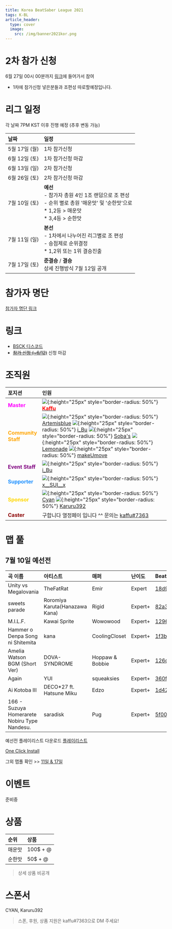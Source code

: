 ```yaml
---
title: Korea BeatSaber League 2021
tags: K-BL
article_header:
  type: cover
  image:
    src: /img/banner2021kor.png
---
```


# 2차 참가 신청

6월 27일 00시 00분까지 [링크](https://forms.gle/GcgUxdpbgK7kwzFi8)에 들어가서 참여

* 1차에 참가신청 넣은분들과 조편성 따로할예정입니다.

# 리그 일정

각 날짜 7PM KST 이후 진행 예정 (추후 변동 가능)

날짜 | 일정
:---|:---
5월 17일 (월) | 1차 참가신청
6월 12일 (토) | 1차 참가신청 마감
6월 13일 (일) | 2차 참가신청
6월 26일 (토) | 2차 참가신청 마감
7월 10일 (토) | **예선**<br>- 참가자 총원 4인 1조 랜덤으로 조 편성<br>- 순위 별로 총원 '매운맛' 및 '순한맛'으로<br>  * 1,2등 > 매운맛<br>  * 3,4등 > 순한맛
7월 11일 (일) | **본선**<br>- 1차에서 나누어진 리그별로 조 편성<br>- 승점제로 순위결정<br>  * 1,2위 또는 1위 결승진출
7월 17일 (토) | **준결승** / **결승**<br>상세 진행방식 7월 12일 공개

# 참가자 명단

[참가자 명단 링크](/2021/06/11/KBL-2021-참가자명단.html)

# 링크
- [BSCK 디스코드](https://discord.gg/SEFBZrG)
- ~~[참가 신청 (~6/12)](https://forms.gle/z1Vq5rUUrXmH23dNA)~~ 신청 마감

# 조직원

포지션 | 인원
:---|:---
<span style="color:magenta"><b>Master</b></span> | ![](/img/kaffu.jpg){:height="25px" style="border-radius: 50%"} [<span style="color:red"><b>Kaffu</b></span>](https://discord.com/users/346708637315629057)
<span style="color:Orange"><b>Community<br>Staff</b></span> | ![](/img/arte.jpg){:height="25px" style="border-radius: 50%"} [Artemisblue](https://discord.com/users/185254600679489538) ![](/img/i_bu.jpg){:height="25px" style="border-radius: 50%"} [i_Bu](https://discord.com/users/812653994799136778) ![](/img/soba.jpg){:height="25px" style="border-radius: 50%"} [Soba's](https://discord.com/users/292320888072830977) ![](/img/lemo.jpg){:height="25px" style="border-radius: 50%"} [Lemonade](https://discord.com/users/275218075916304386) ![](/img/mum.jpg){:height="25px" style="border-radius: 50%"} [makeUmove](https://discord.com/users/316174420467122177)
<span style="color:purple"><b>Event Staff</b></span> | ![](/img/i_bu.jpg){:height="25px" style="border-radius: 50%"} [i_Bu](https://discord.com/users/812653994799136778) 
<span style="color:	#1E90FF"><b>Supporter</b></span> | ![](/img/sui_profile.jpeg){:height="25px" style="border-radius: 50%"} [x__SUI__x](https://discord.com/users/427155987179503617)
<span style="color: #FFD700"><b>Sponsor</b></span> | ![](/img/cyan.jpg){:height="25px" style="border-radius: 50%"} [Cyan](https://discord.com/users/405288431560687628) ![](/img/karuru.jpg){:height="25px" style="border-radius: 50%"} [Karuru392](https://discord.com/users/495821183355322391)
<span style="color:	#8B0000"><b>Caster</b></span> | 구합니다 열정페이 입니다 ^^ 문의는 [kaffu#7363](https://discord.com/users/346708637315629057)

# 맵 풀
## 7월 10일 예선전

곡 이름 | 아티스트 | 매퍼 | 난이도 | BeatSaver | Preview
:---|:---|:---|:---|:---|:---
Unity vs Megalovania | TheFatRat | Emir | Expert | [18d9d](https://beatsaver.com/beatmap/18d9d) | [Preview](https://skystudioapps.com/bs-viewer/?id=18d9d)
sweets parade | Roromiya Karuta(Hanazawa Kana) | Rigid | Expert+ | [82a3](https://beatsaver.com/beatmap/82a3) | [Preview](https://skystudioapps.com/bs-viewer/?id=82a3)
M.I.L.F. | Kawai Sprite | Wowowood | Expert+ | [1296f](https://beatsaver.com/beatmap/1296f) | [Preview](https://skystudioapps.com/bs-viewer/?id=1296f)
Hammer o Denpa Song ni Shitemita | kana | CoolingCloset | Expert+ | [1f3b](https://beatsaver.com/beatmap/1f3b) | [Preview](https://skystudioapps.com/bs-viewer/?id=1f3b)
Amelia Watson BGM (Short Ver) | DOVA-SYNDROME | Hoppaw & Bobbie | Expert+ | [126d7](https://beatsaver.com/beatmap/126d7) | [Preview](https://skystudioapps.com/bs-viewer/?id=126d7)
Again | YUI | squeaksies | Expert+ | [360f](https://beatsaver.com/beatmap/360f) | [Preview](https://skystudioapps.com/bs-viewer/?id=360f)
Ai Kotoba III | DECO*27 ft. Hatsune Miku | Edzo | Expert+ | [1d42](https://beatsaver.com/beatmap/1d42) | [Preview](https://skystudioapps.com/bs-viewer/?id=1d42)
166 - Suzuya Homerarete Nobiru Type Nandesu. | saradisk | Pug | Expert+ | [5f00](https://beatsaver.com/beatmap/5f00) | [Preview](https://skystudioapps.com/bs-viewer/?id=5f00)

예선전 플레이리스트 다운로드
<a href="/playlist/K-BL_Qualifier_Day_1.json" download>플레이리스트</a>

<a href="bsplaylist://playlist/https://raw.githubusercontent.com/BSCKorea/K-BL-MapPool/main/K-BL_Qualifier_Day_1.json" title="원클릭 다운로드">One Click Install</a>

그외 맵풀 확인 >> [11일 & 17일](/2021/06/12/mappools.html)

# 이벤트

준비중

# 상품

순위 | 상품
:---|:---
매운맛 | 100$ + @
순한맛 | 50$ + @

> 상세 상품 비공개

# 스폰서

CYAN, Karuru392

> 스폰, 후원, 상품 지원은 kaffu#7363으로 DM 주세요!
